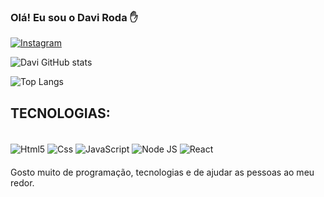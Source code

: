 ### Olá! Eu sou o Davi Roda ✋

[![Instagram](https://img.shields.io/badge/Instagram-E4405F?style=for-the-badge&logo=instagram&logoColor=white)](https://www.instagram.com/davim.alp/)

![Davi GitHub stats](https://github-readme-stats.vercel.app/api?username=daviroda&show_icons=true&theme=dracula)

![Top Langs](https://github-readme-stats.vercel.app/api/top-langs/?username=daviroda&langs_count=8)

## TECNOLOGIAS: 

<div style="display: inline-block"><br/>
<img align="center" alt="Html5" src="https://img.shields.io/badge/HTML-239120?style=for-the-badge&logo=html5&logoColor=white"/>
<img align="center" alt="Css" src="https://img.shields.io/badge/CSS-239120?&style=for-the-badge&logo=css3&logoColor=white"/>
<img align="center" alt="JavaScript" src="https://img.shields.io/badge/JavaScript-F7DF1E?style=for-the-badge&logo=javascript&logoColor=black"/>
<img align="center" alt="Node JS" src="https://img.shields.io/badge/Node.js-43853D?style=for-the-badge&logo=node.js&logoColor=white"/>
<img align="center" alt="React" src="https://img.shields.io/badge/React-20232A?style=for-the-badge&logo=react&logoColor=61DAFB"/</Br>
</div>
<p style="margin-top: 20px">Gosto muito de programação, tecnologias e de ajudar as pessoas ao meu redor.</p>

